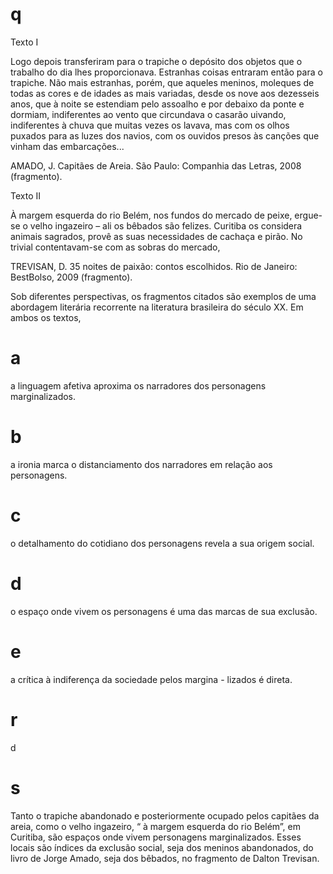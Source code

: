# q
Texto I

Logo depois transferiram para o trapiche o depósito dos objetos que o trabalho do dia lhes proporcionava. Estranhas coisas entraram então para o trapiche. Não mais estranhas, porém, que aqueles meninos, moleques de todas as cores e de idades as mais variadas, desde os nove aos dezesseis anos, que à noite se estendiam pelo assoalho e por debaixo da ponte e dormiam, indiferentes ao vento que circundava o casarão uivando, indiferentes à chuva que muitas vezes os lavava, mas com os olhos puxados para as luzes dos navios, com os ouvidos presos às canções que vinham das embarcações...

AMADO, J. Capitães de Areia. São Paulo: Companhia das Letras, 2008 (fragmento).

Texto II

À margem esquerda do rio Belém, nos fundos do mercado de peixe, ergue-se o velho ingazeiro – ali os bêbados são felizes. Curitiba os considera animais sagrados, provê as suas necessidades de cachaça e pirão. No trivial contentavam-se com as sobras do mercado,

TREVISAN, D. 35 noites de paixão: contos escolhidos. Rio de Janeiro: BestBolso, 2009 (fragmento).

Sob diferentes perspectivas, os fragmentos citados são exemplos de uma abordagem literária recorrente na literatura brasileira do século XX. Em ambos os textos,

# a
a linguagem afetiva aproxima os narradores dos personagens marginalizados.

# b
a ironia marca o distanciamento dos narradores em relação aos personagens.

# c
o detalhamento do cotidiano dos personagens revela a sua origem social.

# d
o espaço onde vivem os personagens é uma das marcas de sua exclusão.

# e
a crítica à indiferença da sociedade pelos margina - lizados é direta.

# r
d

# s
Tanto o trapiche abandonado e posteriormente ocupado pelos capitães da areia, como o velho ingazeiro, “ à margem esquerda do rio Belém”, em Curitiba, são espaços onde vivem personagens marginalizados. Esses locais são índices da exclusão social, seja dos meninos abandonados, do livro de Jorge Amado, seja dos bêbados, no fragmento de Dalton Trevisan.
